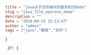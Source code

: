 ```toml
title = "java关于文件操作的基本知识Demo"
slug = "java_file_operate_demo"
description = ""
date = "2010-04-23 15:13:47"
author = "admin"
tags = ["java","教程","文件"]
```

``````}``````


<!--more-->

`````` 27: }``````
